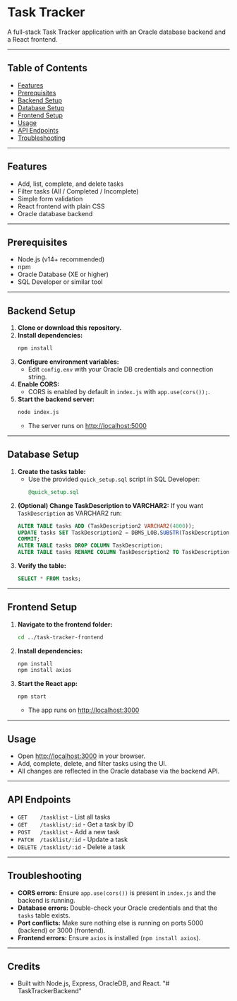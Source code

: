 # Task Tracker

A full-stack Task Tracker application with an Oracle database backend and a React frontend.

---

## Table of Contents
- [Features](#features)
- [Prerequisites](#prerequisites)
- [Backend Setup](#backend-setup)
- [Database Setup](#database-setup)
- [Frontend Setup](#frontend-setup)
- [Usage](#usage)
- [API Endpoints](#api-endpoints)
- [Troubleshooting](#troubleshooting)

---

## Features
- Add, list, complete, and delete tasks
- Filter tasks (All / Completed / Incomplete)
- Simple form validation
- React frontend with plain CSS
- Oracle database backend

---

## Prerequisites
- Node.js (v14+ recommended)
- npm
- Oracle Database (XE or higher)
- SQL Developer or similar tool

---

## Backend Setup

1. **Clone or download this repository.**
2. **Install dependencies:**
   ```bash
   npm install
   ```
3. **Configure environment variables:**
   - Edit `config.env` with your Oracle DB credentials and connection string.
4. **Enable CORS:**
   - CORS is enabled by default in `index.js` with `app.use(cors());`.
5. **Start the backend server:**
   ```bash
   node index.js
   ```
   - The server runs on [http://localhost:5000](http://localhost:5000)

---

## Database Setup

1. **Create the tasks table:**
   - Use the provided `quick_setup.sql` script in SQL Developer:
     ```sql
     @quick_setup.sql
     ```
2. **(Optional) Change TaskDescription to VARCHAR2:**
   If you want `TaskDescription` as VARCHAR2  run:
   ```sql
   ALTER TABLE tasks ADD (TaskDescription2 VARCHAR2(4000));
   UPDATE tasks SET TaskDescription2 = DBMS_LOB.SUBSTR(TaskDescription, 4000, 1);
   COMMIT;
   ALTER TABLE tasks DROP COLUMN TaskDescription;
   ALTER TABLE tasks RENAME COLUMN TaskDescription2 TO TaskDescription;
   ```
3. **Verify the table:**
   ```sql
   SELECT * FROM tasks;
   ```

---

## Frontend Setup

1. **Navigate to the frontend folder:**
   ```bash
   cd ../task-tracker-frontend
   ```
2. **Install dependencies:**
   ```bash
   npm install
   npm install axios
   ```
3. **Start the React app:**
   ```bash
   npm start
   ```
   - The app runs on [http://localhost:3000](http://localhost:3000)

---

## Usage
- Open [http://localhost:3000](http://localhost:3000) in your browser.
- Add, complete, delete, and filter tasks using the UI.
- All changes are reflected in the Oracle database via the backend API.

---

## API Endpoints

- `GET    /tasklist`           - List all tasks
- `GET    /tasklist/:id`       - Get a task by ID
- `POST   /tasklist`           - Add a new task
- `PATCH  /tasklist/:id`       - Update a task
- `DELETE /tasklist/:id`       - Delete a task

---

## Troubleshooting

- **CORS errors:** Ensure `app.use(cors())` is present in `index.js` and the backend is running.
- **Database errors:** Double-check your Oracle credentials and that the `tasks` table exists.
- **Port conflicts:** Make sure nothing else is running on ports 5000 (backend) or 3000 (frontend).
- **Frontend errors:** Ensure `axios` is installed (`npm install axios`).

---

## Credits
- Built with Node.js, Express, OracleDB, and React. "# TaskTrackerBackend" 
